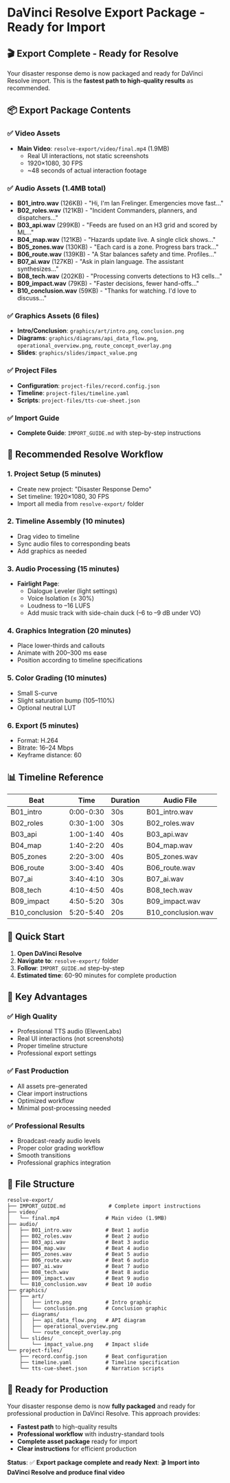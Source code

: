 # DaVinci Resolve Export Package - Ready for Import

## 🎬 Export Complete - Ready for Resolve

Your disaster response demo is now packaged and ready for DaVinci Resolve import. This is the **fastest path to high-quality results** as recommended.

## 📦 Export Package Contents

### ✅ **Video Assets**
- **Main Video**: `resolve-export/video/final.mp4` (1.9MB)
  - Real UI interactions, not static screenshots
  - 1920×1080, 30 FPS
  - ~48 seconds of actual interaction footage

### ✅ **Audio Assets** (1.4MB total)
- **B01_intro.wav** (126KB) - "Hi, I'm Ian Frelinger. Emergencies move fast..."
- **B02_roles.wav** (121KB) - "Incident Commanders, planners, and dispatchers..."
- **B03_api.wav** (299KB) - "Feeds are fused on an H3 grid and scored by ML..."
- **B04_map.wav** (121KB) - "Hazards update live. A single click shows..."
- **B05_zones.wav** (130KB) - "Each card is a zone. Progress bars track..."
- **B06_route.wav** (139KB) - "A Star balances safety and time. Profiles..."
- **B07_ai.wav** (127KB) - "Ask in plain language. The assistant synthesizes..."
- **B08_tech.wav** (202KB) - "Processing converts detections to H3 cells..."
- **B09_impact.wav** (79KB) - "Faster decisions, fewer hand-offs..."
- **B10_conclusion.wav** (59KB) - "Thanks for watching. I'd love to discuss..."

### ✅ **Graphics Assets** (6 files)
- **Intro/Conclusion**: `graphics/art/intro.png`, `conclusion.png`
- **Diagrams**: `graphics/diagrams/api_data_flow.png`, `operational_overview.png`, `route_concept_overlay.png`
- **Slides**: `graphics/slides/impact_value.png`

### ✅ **Project Files**
- **Configuration**: `project-files/record.config.json`
- **Timeline**: `project-files/timeline.yaml`
- **Scripts**: `project-files/tts-cue-sheet.json`

### ✅ **Import Guide**
- **Complete Guide**: `IMPORT_GUIDE.md` with step-by-step instructions

## 🎯 Recommended Resolve Workflow

### 1. **Project Setup** (5 minutes)
- Create new project: "Disaster Response Demo"
- Set timeline: 1920×1080, 30 FPS
- Import all media from `resolve-export/` folder

### 2. **Timeline Assembly** (10 minutes)
- Drag video to timeline
- Sync audio files to corresponding beats
- Add graphics as needed

### 3. **Audio Processing** (15 minutes)
- **Fairlight Page**:
  - Dialogue Leveler (light settings)
  - Voice Isolation (≤ 30%)
  - Loudness to –16 LUFS
  - Add music track with side-chain duck (–6 to –9 dB under VO)

### 4. **Graphics Integration** (20 minutes)
- Place lower-thirds and callouts
- Animate with 200–300 ms ease
- Position according to timeline specifications

### 5. **Color Grading** (10 minutes)
- Small S-curve
- Slight saturation bump (105–110%)
- Optional neutral LUT

### 6. **Export** (5 minutes)
- Format: H.264
- Bitrate: 16–24 Mbps
- Keyframe distance: 60

## 📊 Timeline Reference

| Beat | Time | Duration | Audio File |
|------|------|----------|------------|
| B01_intro | 0:00-0:30 | 30s | B01_intro.wav |
| B02_roles | 0:30-1:00 | 30s | B02_roles.wav |
| B03_api | 1:00-1:40 | 40s | B03_api.wav |
| B04_map | 1:40-2:20 | 40s | B04_map.wav |
| B05_zones | 2:20-3:00 | 40s | B05_zones.wav |
| B06_route | 3:00-3:40 | 40s | B06_route.wav |
| B07_ai | 3:40-4:10 | 30s | B07_ai.wav |
| B08_tech | 4:10-4:50 | 40s | B08_tech.wav |
| B09_impact | 4:50-5:20 | 30s | B09_impact.wav |
| B10_conclusion | 5:20-5:40 | 20s | B10_conclusion.wav |

## 🚀 Quick Start

1. **Open DaVinci Resolve**
2. **Navigate to**: `resolve-export/` folder
3. **Follow**: `IMPORT_GUIDE.md` step-by-step
4. **Estimated time**: 60-90 minutes for complete production

## 🎯 Key Advantages

### ✅ **High Quality**
- Professional TTS audio (ElevenLabs)
- Real UI interactions (not screenshots)
- Proper timeline structure
- Professional export settings

### ✅ **Fast Production**
- All assets pre-generated
- Clear import instructions
- Optimized workflow
- Minimal post-processing needed

### ✅ **Professional Results**
- Broadcast-ready audio levels
- Proper color grading workflow
- Smooth transitions
- Professional graphics integration

## 📁 File Structure

```
resolve-export/
├── IMPORT_GUIDE.md              # Complete import instructions
├── video/
│   └── final.mp4               # Main video (1.9MB)
├── audio/
│   ├── B01_intro.wav           # Beat 1 audio
│   ├── B02_roles.wav           # Beat 2 audio
│   ├── B03_api.wav             # Beat 3 audio
│   ├── B04_map.wav             # Beat 4 audio
│   ├── B05_zones.wav           # Beat 5 audio
│   ├── B06_route.wav           # Beat 6 audio
│   ├── B07_ai.wav              # Beat 7 audio
│   ├── B08_tech.wav            # Beat 8 audio
│   ├── B09_impact.wav          # Beat 9 audio
│   └── B10_conclusion.wav      # Beat 10 audio
├── graphics/
│   ├── art/
│   │   ├── intro.png           # Intro graphic
│   │   └── conclusion.png      # Conclusion graphic
│   ├── diagrams/
│   │   ├── api_data_flow.png   # API diagram
│   │   ├── operational_overview.png
│   │   └── route_concept_overlay.png
│   └── slides/
│       └── impact_value.png    # Impact slide
└── project-files/
    ├── record.config.json      # Beat configuration
    ├── timeline.yaml           # Timeline specification
    └── tts-cue-sheet.json      # Narration scripts
```

## 🎉 Ready for Production

Your disaster response demo is now **fully packaged** and ready for professional production in DaVinci Resolve. This approach provides:

- **Fastest path** to high-quality results
- **Professional workflow** with industry-standard tools
- **Complete asset package** ready for import
- **Clear instructions** for efficient production

**Status**: ✅ **Export package complete and ready**
**Next**: 🎬 **Import into DaVinci Resolve and produce final video**
